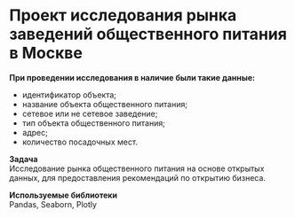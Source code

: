 # Проект исследования рынка заведений общественного питания в Москве    

**При проведении исследования в наличие были такие данные:**  
 
- идентификатор объекта;
- название объекта общественного питания;
- сетевое или не сетевое заведение;
- тип объекта общественного питания;
- адрес;
- количество посадочных мест. 

**Задача**  
Исследование рынка общественного питания на основе открытых данных, для предоставления рекомендаций по открытию бизнеса.  

**Используемые библиотеки**  
Pandas, Seaborn, Plotly
